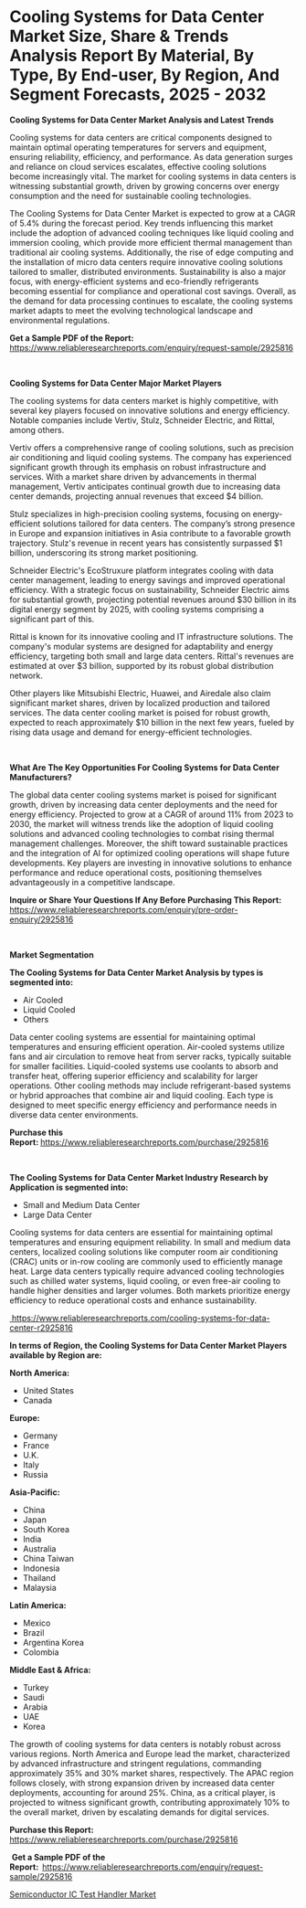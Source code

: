 <p><h1>Cooling Systems for Data Center Market Size, Share & Trends Analysis Report By Material, By Type, By End-user, By Region, And Segment Forecasts, 2025 - 2032</h1></p><p><strong>Cooling Systems for Data Center Market Analysis and Latest Trends</strong></p>
<p><p>Cooling systems for data centers are critical components designed to maintain optimal operating temperatures for servers and equipment, ensuring reliability, efficiency, and performance. As data generation surges and reliance on cloud services escalates, effective cooling solutions become increasingly vital. The market for cooling systems in data centers is witnessing substantial growth, driven by growing concerns over energy consumption and the need for sustainable cooling technologies.</p><p>The Cooling Systems for Data Center Market is expected to grow at a CAGR of 5.4% during the forecast period. Key trends influencing this market include the adoption of advanced cooling techniques like liquid cooling and immersion cooling, which provide more efficient thermal management than traditional air cooling systems. Additionally, the rise of edge computing and the installation of micro data centers require innovative cooling solutions tailored to smaller, distributed environments. Sustainability is also a major focus, with energy-efficient systems and eco-friendly refrigerants becoming essential for compliance and operational cost savings. Overall, as the demand for data processing continues to escalate, the cooling systems market adapts to meet the evolving technological landscape and environmental regulations.</p></p>
<p><strong>Get a Sample PDF of the Report:&nbsp;</strong> <a href="https://www.reliableresearchreports.com/enquiry/request-sample/2925816?utm_campaign=2728&utm_medium=2&utm_source=Github&utm_content=ia&utm_term=12032025&utm_id=cooling-systems-for-data-center">https://www.reliableresearchreports.com/enquiry/request-sample/2925816</a></p>
<p>&nbsp;</p>
<p><strong>Cooling Systems for Data Center Major Market Players</strong></p>
<p><p>The cooling systems for data centers market is highly competitive, with several key players focused on innovative solutions and energy efficiency. Notable companies include Vertiv, Stulz, Schneider Electric, and Rittal, among others.</p><p>Vertiv offers a comprehensive range of cooling solutions, such as precision air conditioning and liquid cooling systems. The company has experienced significant growth through its emphasis on robust infrastructure and services. With a market share driven by advancements in thermal management, Vertiv anticipates continual growth due to increasing data center demands, projecting annual revenues that exceed $4 billion.</p><p>Stulz specializes in high-precision cooling systems, focusing on energy-efficient solutions tailored for data centers. The company’s strong presence in Europe and expansion initiatives in Asia contribute to a favorable growth trajectory. Stulz's revenue in recent years has consistently surpassed $1 billion, underscoring its strong market positioning.</p><p>Schneider Electric's EcoStruxure platform integrates cooling with data center management, leading to energy savings and improved operational efficiency. With a strategic focus on sustainability, Schneider Electric aims for substantial growth, projecting potential revenues around $30 billion in its digital energy segment by 2025, with cooling systems comprising a significant part of this.</p><p>Rittal is known for its innovative cooling and IT infrastructure solutions. The company's modular systems are designed for adaptability and energy efficiency, targeting both small and large data centers. Rittal's revenues are estimated at over $3 billion, supported by its robust global distribution network.</p><p>Other players like Mitsubishi Electric, Huawei, and Airedale also claim significant market shares, driven by localized production and tailored services. The data center cooling market is poised for robust growth, expected to reach approximately $10 billion in the next few years, fueled by rising data usage and demand for energy-efficient technologies.</p></p>
<p>&nbsp;</p>
<p><strong>What Are The Key Opportunities For Cooling Systems for Data Center Manufacturers?</strong></p>
<p><p>The global data center cooling systems market is poised for significant growth, driven by increasing data center deployments and the need for energy efficiency. Projected to grow at a CAGR of around 11% from 2023 to 2030, the market will witness trends like the adoption of liquid cooling solutions and advanced cooling technologies to combat rising thermal management challenges. Moreover, the shift toward sustainable practices and the integration of AI for optimized cooling operations will shape future developments. Key players are investing in innovative solutions to enhance performance and reduce operational costs, positioning themselves advantageously in a competitive landscape.</p></p>
<p><strong>Inquire or Share Your Questions If Any Before Purchasing This Report:</strong> <a href="https://www.reliableresearchreports.com/enquiry/pre-order-enquiry/2925816?utm_campaign=2728&utm_medium=2&utm_source=Github&utm_content=ia&utm_term=12032025&utm_id=cooling-systems-for-data-center">https://www.reliableresearchreports.com/enquiry/pre-order-enquiry/2925816</a></p>
<p>&nbsp;</p>
<p><strong>Market Segmentation</strong></p>
<p><strong>The Cooling Systems for Data Center Market Analysis by types is segmented into:</strong></p>
<p><ul><li>Air Cooled</li><li>Liquid Cooled</li><li>Others</li></ul></p>
<p><p>Data center cooling systems are essential for maintaining optimal temperatures and ensuring efficient operation. Air-cooled systems utilize fans and air circulation to remove heat from server racks, typically suitable for smaller facilities. Liquid-cooled systems use coolants to absorb and transfer heat, offering superior efficiency and scalability for larger operations. Other cooling methods may include refrigerant-based systems or hybrid approaches that combine air and liquid cooling. Each type is designed to meet specific energy efficiency and performance needs in diverse data center environments.</p></p>
<p><strong>Purchase this Report:&nbsp;</strong><a href="https://www.reliableresearchreports.com/purchase/2925816?utm_campaign=2728&utm_medium=2&utm_source=Github&utm_content=ia&utm_term=12032025&utm_id=cooling-systems-for-data-center">https://www.reliableresearchreports.com/purchase/2925816</a></p>
<p>&nbsp;</p>
<p><strong>The Cooling Systems for Data Center Market Industry Research by Application is segmented into:</strong></p>
<p><ul><li>Small and Medium Data Center</li><li>Large Data Center</li></ul></p>
<p><p>Cooling systems for data centers are essential for maintaining optimal temperatures and ensuring equipment reliability. In small and medium data centers, localized cooling solutions like computer room air conditioning (CRAC) units or in-row cooling are commonly used to efficiently manage heat. Large data centers typically require advanced cooling technologies such as chilled water systems, liquid cooling, or even free-air cooling to handle higher densities and larger volumes. Both markets prioritize energy efficiency to reduce operational costs and enhance sustainability.</p></p>
<p><a href="https://www.reliableresearchreports.com/cooling-systems-for-data-center-r2925816?utm_campaign=2728&utm_medium=2&utm_source=Github&utm_content=ia&utm_term=12032025&utm_id=cooling-systems-for-data-center">&nbsp;https://www.reliableresearchreports.com/cooling-systems-for-data-center-r2925816</a></p>
<p><strong>In terms of Region, the Cooling Systems for Data Center Market Players available by Region are:</strong></p>
<p>
    <p> <strong> North America: </strong>
        <ul>
            <li>United States</li>
            <li>Canada</li>
        </ul>
        </p> 
    <p> <strong> Europe: </strong>
        <ul>
            <li>Germany</li>
            <li>France</li>
            <li>U.K.</li>
            <li>Italy</li>
            <li>Russia</li>
        </ul>
        </p> 
    <p> <strong> Asia-Pacific: </strong>
        <ul>
            <li>China</li>
            <li>Japan</li>
            <li>South Korea</li>
            <li>India</li>
            <li>Australia</li>
            <li>China Taiwan</li>
            <li>Indonesia</li>
            <li>Thailand</li>
            <li>Malaysia</li>
        </ul>
        </p> 
    <p> <strong> Latin America: </strong>
        <ul>
            <li>Mexico</li>
            <li>Brazil</li>
            <li>Argentina Korea</li>
            <li>Colombia</li>
        </ul>
        </p> 
    <p> <strong> Middle East & Africa: </strong>
        <ul>
            <li>Turkey</li>
            <li>Saudi</li>
            <li>Arabia</li>
            <li>UAE</li>
            <li>Korea</li>
        </ul>
    </p>
    </p>
<p><p>The growth of cooling systems for data centers is notably robust across various regions. North America and Europe lead the market, characterized by advanced infrastructure and stringent regulations, commanding approximately 35% and 30% market shares, respectively. The APAC region follows closely, with strong expansion driven by increased data center deployments, accounting for around 25%. China, as a critical player, is projected to witness significant growth, contributing approximately 10% to the overall market, driven by escalating demands for digital services.</p></p>
<p><strong>Purchase this Report: </strong><a href="https://www.reliableresearchreports.com/purchase/2925816?utm_campaign=2728&utm_medium=2&utm_source=Github&utm_content=ia&utm_term=12032025&utm_id=cooling-systems-for-data-center">https://www.reliableresearchreports.com/purchase/2925816</a></p>
<p>&nbsp;<strong>Get a Sample PDF of the Report:&nbsp;&nbsp;</strong><a href="https://www.reliableresearchreports.com/enquiry/request-sample/2925816?utm_campaign=2728&utm_medium=2&utm_source=Github&utm_content=ia&utm_term=12032025&utm_id=cooling-systems-for-data-center">https://www.reliableresearchreports.com/enquiry/request-sample/2925816</a></p>
<p><strong></strong></p>
<p><p><a href="https://github.com/shirleenfraker87/Market-Research-Report-List-1/blob/main/semiconductor-ic-test-handler-market.md?utm_campaign=2728&utm_medium=2&utm_source=Github&utm_content=ia&utm_term=12032025&utm_id=cooling-systems-for-data-center">Semiconductor IC Test Handler Market</a></p></p>